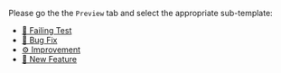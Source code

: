 Please go the the `Preview` tab and select the appropriate sub-template:

* [🐞 Failing Test](?expand=1&template=FAILING_TEST.md)
* [🐞 Bug Fix](?expand=1&template=FIX.md)
* [⚙ Improvement](?expand=1&template=IMPROVEMENT.md)
* [🎉 New Feature](?expand=1&template=NEW_FEATURE.md)
